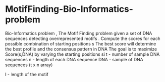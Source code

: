 # MotifFinding-Bio-Informatics-problem
Bio-Informatics problem  , The Motif Finding problem given a set of DNA sequences detecting overrepresented motifs .
Compute the scores for each possible combination of starting positions s
The best score will determine the best profile and the consensus pattern in DNA
The goal is to maximize Score(s,DNA) by varying the starting positions si
t  -   number of sample DNA sequences
n  -   length of each DNA sequence
DNA - sample of DNA sequences (t x n array)

l  -   length of the motif
